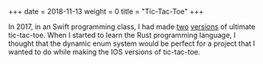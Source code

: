 +++
date = 2018-11-13
weight = 0
title = "Tic-Tac-Toe"
+++

In 2017, in an Swift programming class, I had made [two](https://github.com/GraffixGames/Ultimate-Tic-Tac-Toe) [versions](https://github.com/GraffixGames/Ultimate-Tic-Tac-Toe-2) of ultimate tic-tac-toe. When I started to learn the Rust programming language, I thought that the dynamic enum system would be perfect for a project that I wanted to do while making the IOS versions of tic-tac-toe.